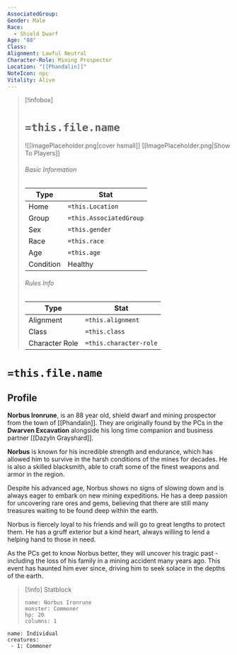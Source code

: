 ```yaml
---
AssociatedGroup: 
Gender: Male
Race:
  - Shield Dwarf
Age: "88"
Class: 
Alignment: Lawful Neutral
Character-Role: Mining Prospector
Location: "[[Phandalin]]"
NoteIcon: npc
Vitality: Alive
---
```




> [!infobox]
> # `=this.file.name`
> ![[ImagePlaceholder.png|cover hsmall]]
> [[ImagePlaceholder.png|Show To Players]]
> ###### Basic Information
> Type |  Stat |
> ---|---|
> Home | `=this.Location` |
> Group | `=this.AssociatedGroup` |
> Sex | `=this.gender` |
> Race | `=this.race` |
> Age | `=this.age` |
> Condition | Healthy |
> ###### Rules Info
> Type |  Stat |
> ---|---|
> Alignment | `=this.alignment` |
> Class | `=this.class` |
> Character Role | `=this.character-role` |

# `=this.file.name`
## Profile

**Norbus Ironrune**, is an 88 year old, shield dwarf and mining prospector from the town of [[Phandalin]].  They are originally found by the PCs in the **Dwarven Excavation** alongside his long time companion and business partner [[Dazyln Grayshard]].  

**Norbus** is known for his incredible strength and endurance, which has allowed him to survive in the harsh conditions of the mines for decades. He is also a skilled blacksmith, able to craft some of the finest weapons and armor in the region.

Despite his advanced age, Norbus shows no signs of slowing down and is always eager to embark on new mining expeditions. He has a deep passion for uncovering rare ores and gems, believing that there are still many treasures waiting to be found deep within the earth.

Norbus is fiercely loyal to his friends and will go to great lengths to protect them. He has a gruff exterior but a kind heart, always willing to lend a helping hand to those in need.

As the PCs get to know Norbus better, they will uncover his tragic past - including the loss of his family in a mining accident many years ago. This event has haunted him ever since, driving him to seek solace in the depths of the earth.

> [!info] Statblock
> ```statblock
> name: Norbus Ironrune 
> monster: Commoner
> hp: 20
> columns: 1
> ```

```encounter-table
name: Individual
creatures:
 - 1: Commoner
```

